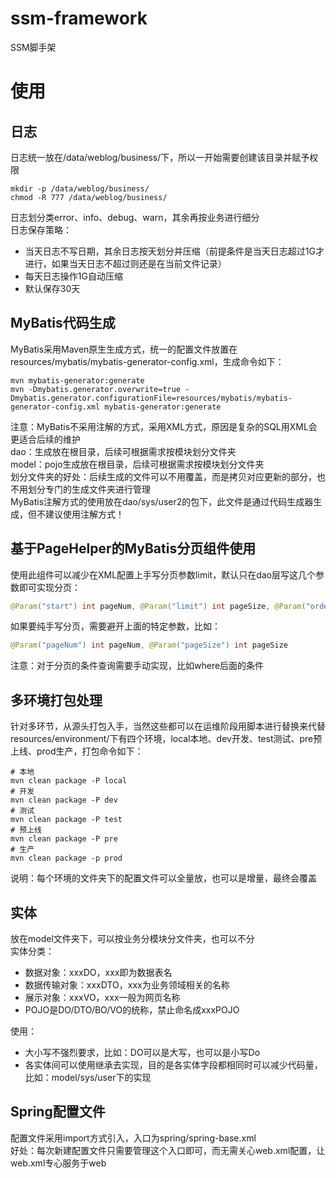 # ssm-framework
SSM脚手架  
# 使用
## 日志
日志统一放在/data/weblog/business/下，所以一开始需要创建该目录并赋予权限  
```shell
mkdir -p /data/weblog/business/
chmod -R 777 /data/weblog/business/
```
日志划分类error、info、debug、warn，其余再按业务进行细分  
日志保存策略：  
- 当天日志不写日期，其余日志按天划分并压缩（前提条件是当天日志超过1G才进行，如果当天日志不超过则还是在当前文件记录）
- 每天日志操作1G自动压缩
- 默认保存30天
## MyBatis代码生成
MyBatis采用Maven原生生成方式，统一的配置文件放置在resources/mybatis/mybatis-generator-config.xml，生成命令如下：  
```shell
mvn mybatis-generator:generate
mvn -Dmybatis.generator.overwrite=true -Dmybatis.generator.configurationFile=resources/mybatis/mybatis-generator-config.xml mybatis-generator:generate
```
注意：MyBatis不采用注解的方式，采用XML方式，原因是复杂的SQL用XML会更适合后续的维护  
dao：生成放在根目录，后续可根据需求按模块划分文件夹  
model：pojo生成放在根目录，后续可根据需求按模块划分文件夹  
划分文件夹的好处：后续生成的文件可以不用覆盖，而是拷贝对应更新的部分，也不用划分专门的生成文件夹进行管理  
MyBatis注解方式的使用放在dao/sys/user2的包下，此文件是通过代码生成器生成，但不建议使用注解方式！  
## 基于PageHelper的MyBatis分页组件使用
使用此组件可以减少在XML配置上手写分页参数limit，默认只在dao层写这几个参数即可实现分页：
```java
@Param("start") int pageNum, @Param("limit") int pageSize, @Param("order") String orderBy
```
如果要纯手写分页，需要避开上面的特定参数，比如：
```java
@Param("pageNum") int pageNum, @Param("pageSize") int pageSize
```
注意：对于分页的条件查询需要手动实现，比如where后面的条件
## 多环境打包处理
针对多环节，从源头打包入手，当然这些都可以在运维阶段用脚本进行替换来代替  
resources/environment/下有四个环境，local本地、dev开发、test测试、pre预上线、prod生产，打包命令如下：  
```shell
# 本地
mvn clean package -P local
# 开发
mvn clean package -P dev
# 测试
mvn clean package -P test
# 预上线
mvn clean package -P pre
# 生产
mvn clean package -p prod
```
说明：每个环境的文件夹下的配置文件可以全量放，也可以是增量，最终会覆盖  
## 实体
放在model文件夹下，可以按业务分模块分文件夹，也可以不分  
实体分类：
- 数据对象：xxxDO，xxx即为数据表名
- 数据传输对象：xxxDTO，xxx为业务领域相关的名称
- 展示对象：xxxVO，xxx一般为网页名称
- POJO是DO/DTO/BO/VO的统称，禁止命名成xxxPOJO

使用：
- 大小写不强烈要求，比如：DO可以是大写，也可以是小写Do
- 各实体间可以使用继承去实现，目的是各实体字段都相同时可以减少代码量，比如：model/sys/user下的实现
## Spring配置文件
配置文件采用import方式引入，入口为spring/spring-base.xml  
好处：每次新建配置文件只需要管理这个入口即可，而无需关心web.xml配置，让web.xml专心服务于web  
